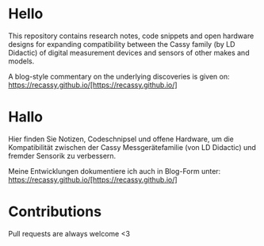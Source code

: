 # Hello
This repository contains research notes, code snippets and open hardware designs for expanding compatibility between the Cassy family (by LD Didactic) of digital measurement devices and sensors of other makes and models.

A blog-style commentary on the underlying discoveries is given on: https://recassy.github.io/[https://recassy.github.io/]

# Hallo
Hier finden Sie Notizen, Codeschnipsel und offene Hardware, um die Kompatibilität zwischen der Cassy Messgerätefamilie (von LD Didactic) und fremder Sensorik zu verbessern.

Meine Entwicklungen dokumentiere ich auch in Blog-Form unter: https://recassy.github.io/[https://recassy.github.io/]

# Contributions
Pull requests are always welcome <3
